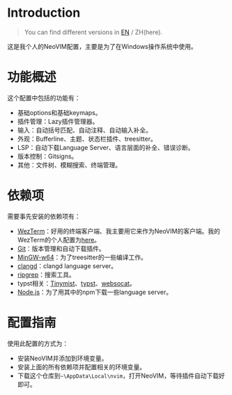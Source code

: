 # Introduction

> You can find different versions in [EN](./README.md) / ZH(here).

这是我个人的NeoVIM配置，主要是为了在Windows操作系统中使用。

# 功能概述

这个配置中包括的功能有：
- 基础options和基础keymaps。
- 插件管理：Lazy插件管理器。
- 输入：自动括号匹配、自动注释、自动输入补全。
- 外观：Bufferline、主题、状态栏插件、treesitter。
- LSP：自动下载Language Server、语言层面的补全、错误诊断。
- 版本控制：Gitsigns。
- 其他：文件树、模糊搜索、终端管理。

# 依赖项

需要事先安装的依赖项有：
- [WezTerm](https://github.com/wez/wezterm)：好用的终端客户端、我主要用它来作为NeoVIM的客户端。我的WezTerm的个人配置为[here](./other_configs/.wezterm.lua)。
- [Git](https://git-scm.com/downloads)：版本管理和自动下载插件。
- [MinGW-w64](https://www.mingw-w64.org/downloads/)：为了treesitter的一些编译工作。
- [clangd](https://github.com/clangd/clangd)：clangd language server。
- [ripgrep](https://github.com/BurntSushi/ripgrep)：搜索工具。
- typst相关：[Tinymist](https://github.com/Myriad-Dreamin/tinymist)、[typst](https://github.com/typst/typst)、[websocat](https://github.com/vi/websocat)。
- [Node.js](https://nodejs.org/en)：为了用其中的npm下载一些language server。

# 配置指南

使用此配置的方式为：
- 安装NeoVIM并添加到环境变量。
- 安装上面的所有依赖项并配置相关的环境变量。
- 下载这个仓库到`~\AppData\Local\nvim`，打开NeoVIM，等待插件自动下载好即可。
